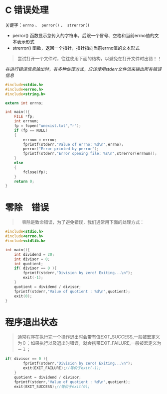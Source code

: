 # C 错误处理
关键字：`errno` 、　`perror()` 、　`strerror()`

- perror() 函数显示您传入的字符串，后跟一个冒号、空格和当前errno值的文本表示形式
- strerror() 函数，返回一个指针，指针指向当前errno值的文本形式

> 尝试打开一个文件时，往往使用下面的结构，以避免在打开文件时出错！！

*在进行错误信息输出时，有多种处理方式，应该使用stderr文件流来输出所有错误信息*

```C
#include<stdio.h>
#include<errno.h>
#include<string.h>

extern int errno;

int main(){
    FILE *fp;
    int errnum;
    fp = fopen("unexist.txt","r");
    if (fp == NULL)
    {
        errnum = errno;
        fprintf(stderr,"Value of errno: %d\n",errno);
        perror("Error printed by perror");
        fprintf(stderr,"Error opening file: %s\n",strerror(errnum));
    }
    else
    {
        fclose(fp);
    }
    return 0;
}
```

# 零除　错误
>　零除是致命错误，为了避免错误，我们通常用下面的处理方式：

```C
#include<stdio.h>
#include<errno.h>
#include<stdlib.h>

int main(){
    int dividend = 20;
    int divisor = 0;
    int quotient;
    if( divisor == 0 ){
        fprintf(stderr,"Division by zero! Exiting...\n");
        exit(-1);
    }
    quotient = dividend / divisor;
    fprintf(stderr,"Value of quotient : %d\n",quotient);
    exit(0);
}
```

# 程序退出状态
>通常程序在执行完一个操作退出时会带有值EXIT_SUCCESS,一般被宏定义为０；如果执行以及退出时错误，就会携带EXIT_FAILURE,一般被宏定义为－１；
```c
if( divisor == 0 ){
        fprintf(stderr,"Division by zero! Exiting...\n");
        exit(EXIT_FAILURE);//等价于exit(-1);
    }
    quotient = dividend / divisor;
    fprintf(stderr,"Value of quotient : %d\n",quotient);
    exit(EXIT_SUCCESS);//等价于exit(0);
```

